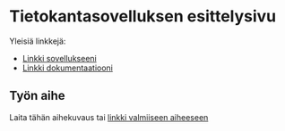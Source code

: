 # Tietokantasovelluksen esittelysivu

Yleisiä linkkejä:

* [Linkki sovellukseeni](https://katonalle.herokuapp.com/)
* [Linkki dokumentaatiooni](https://github.com/samutamm/katonalle/tree/master/doc/documentaatio.pdf)

## Työn aihe

Laita tähän aihekuvaus tai [linkki valmiiseen aiheeseen](http://advancedkittenry.github.io/suunnittelu_ja_tyoymparisto/aiheet/Vuokra-asuntojen_valitys.html)
